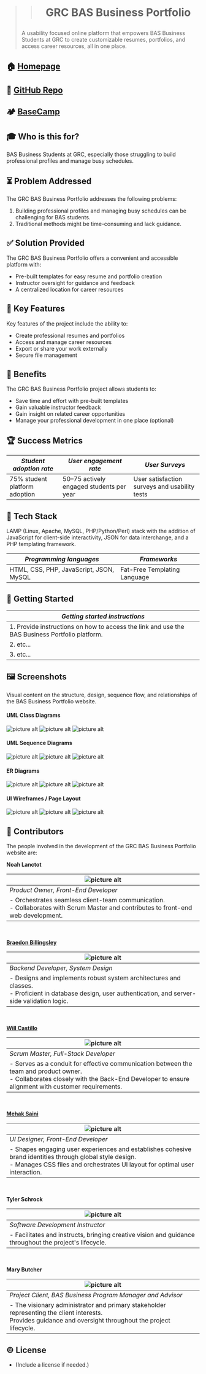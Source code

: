 >> # <p align = "center"> GRC BAS Business Portfolio </p>
>  A usability focused online platform that empowers BAS Business Students at GRC to create customizable resumes, portfolios, and access career resources, all in one place.

##  🏠 [Homepage]("https://linktohomepage.com")
##  📁 [GitHub Repo](https://github.com/william-castillo-jr/BASBusinessPortfolio)
##  🏕️ [BaseCamp](https://3.basecamp.com/5243442/projects/37013259)

## ‍🎓 Who is this for? 
BAS Business Students at GRC, especially those struggling to build professional profiles and manage busy schedules.

## ⏳ Problem Addressed
The GRC BAS Business Portfolio addresses the following problems:
1. Building professional profiles and managing busy schedules can be challenging for BAS students.
2. Traditional methods might be time-consuming and lack guidance.

## ✅ Solution Provided
The GRC BAS Business Portfolio offers a convenient and accessible platform with:
* Pre-built templates for easy resume and portfolio creation
* Instructor oversight for guidance and feedback
* A centralized location for career resources

## 🔑 Key Features
Key features of the project include the ability to:
* Create professional resumes and portfolios
* Access and manage career resources
* Export or share your work externally
* Secure file management

## 🎁 Benefits
The GRC BAS Business Portfolio project allows students to:
* Save time and effort with pre-built templates
* Gain valuable instructor feedback
* Gain insight on related career opportunities
* Manage your professional development in one place (optional)

## 🏆 Success Metrics
| _Student adoption rate_       | _User engagement rate_                   | _User Surveys_                                |
|-------------------------------|------------------------------------------|-----------------------------------------------|
| 75% student platform adoption | 50–75 actively engaged students per year | User satisfaction surveys and usability tests |

## 🤖 Tech Stack
LAMP (Linux, Apache, MySQL, PHP/Python/Perl) stack with the addition of JavaScript for
client-side interactivity, JSON for data interchange, and a PHP templating framework.

| _Programming languages_                 | _Frameworks_                 |
|-----------------------------------------|------------------------------|
| HTML, CSS, PHP, JavaScript, JSON, MySQL | Fat-Free Templating Language |

## 🌱 Getting Started
| _Getting started instructions_                                                                 |
|------------------------------------------------------------------------------------------------|
| 1. Provide instructions on how to access the link and use the BAS Business Portfolio platform. |
| 2. etc...                                                                                      |
| 3. etc...                                                                                      |

## 🖼️ Screenshots
Visual content on the structure, design, sequence flow, and relationships of the BAS Business Portfolio website.
<br>

#### UML Class Diagrams
![picture alt](http://via.placeholder.com/200x150 "UML Class Diagram")
![picture alt](http://via.placeholder.com/200x150 "UML Class Diagram")
![picture alt](http://via.placeholder.com/200x150 "UML Class Diagram")
<br>

#### UML Sequence Diagrams
![picture alt](http://via.placeholder.com/200x150 "UML Sequence Diagram")
![picture alt](http://via.placeholder.com/200x150 "UML Sequence Diagram")
![picture alt](http://via.placeholder.com/200x150 "UML Sequence Diagram")
<br>

#### ER Diagrams
![picture alt](http://via.placeholder.com/200x150 "ER Diagram")
![picture alt](http://via.placeholder.com/200x150 "ER Diagram")
![picture alt](http://via.placeholder.com/200x150 "ER Diagram")
<br>

#### UI Wireframes / Page Layout
![picture alt](http://via.placeholder.com/200x150 "UI Wireframe")
![picture alt](http://via.placeholder.com/200x150 "UI Wireframe")
![picture alt](http://via.placeholder.com/200x150 "UI Wireframe")

## 🤝 Contributors
The people involved in the development of the GRC BAS Business Portfolio website are:
<br>

__Noah Lanctot__

| ![picture alt](http://via.placeholder.com/200x150 "Personal portrait")                                                                  |  
|-----------------------------------------------------------------------------------------------------------------------------------------| 
| _Product Owner, Front-End Developer_                                                                                                    |
| - Orchestrates seamless client-team communication. <br/> - Collaborates with Scrum Master and contributes to front-end web development. |
<br>

__[Braedon Billingsley](https://github.com/braedonbillingsley)__

| ![picture alt](http://via.placeholder.com/200x150 "Personal portrait")                                                                                          |  
|-----------------------------------------------------------------------------------------------------------------------------------------------------------------| 
| _Backend Developer, System Design_                                                                                                                              |
| - Designs and implements robust system architectures and classes. <br/> - Proficient in database design, user authentication, and server-side validation logic. | 
<br>

__[Will Castillo](https://github.com/william-castillo-jr)__

| ![picture alt](http://via.placeholder.com/200x150 "Personal portrait")                                                                                                                         |  
|------------------------------------------------------------------------------------------------------------------------------------------------------------------------------------------------| 
| _Scrum Master, Full-Stack Developer_                                                                                                                                                           |
| - Serves as a conduit for effective communication between the team and product owner. <br/> - Collaborates closely with the Back-End Developer to ensure alignment with customer requirements. |
<br>

__[Mehak Saini](https://github.com/kaur000)__

| ![picture alt](http://via.placeholder.com/200x150 "Personal portrait")                                                                                                                       |  
|----------------------------------------------------------------------------------------------------------------------------------------------------------------------------------------------| 
| _UI Designer, Front-End Developer_                                                                                                                                                           |
| - Shapes engaging user experiences and establishes cohesive brand identities through global style design. <br/> - Manages CSS files and orchestrates UI layout for optimal user interaction. |
<br>

__Tyler Schrock__

| ![picture alt](http://via.placeholder.com/200x150 "Personal portrait")                                 |  
|--------------------------------------------------------------------------------------------------------| 
| _Software Development Instructor_                                                                      |
| - Facilitates and instructs, bringing creative vision and guidance throughout the project's lifecycle. |
<br>

__Mary Butcher__

| ![picture alt](http://via.placeholder.com/200x150 "Personal portrait")                                                                                           |  
|------------------------------------------------------------------------------------------------------------------------------------------------------------------| 
| _Project Client, BAS Business Program Manager and Advisor_                                                                                                       |
| - The visionary administrator and primary stakeholder representing the client interests. <br/> Provides guidance and oversight throughout the project lifecycle. |

## ©️ License
* (Include a license if needed.)

